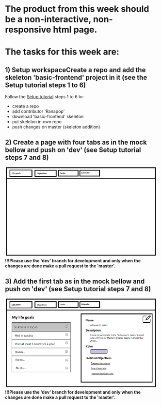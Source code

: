 # The product from this week should be a non-interactive, non-responsive html page.

# The tasks for this week are:
## 1) Setup workspaceCreate a repo and add the skeleton 'basic-frontend' project in it (see the Setup tutorial steps 1 to 6)
Follow the [Setup tutorial](../setup.md) steps 1 to 6 to:
* create a repo
* add contributor 'Ranapop'
* download 'basic-frontend' skeleton
* put skeleton in own repo
* push changes on master (skeleton addition)

## 2) Create a page with four tabs as in the mock bellow and push on 'dev' (see Setup tutorial steps 7 and 8)
![Main tabs](https://github.com/Ranapop/web-course/blob/master/images/mocks/main_tabs.png)
__!!!Please use the 'dev' branch for development and only when the changes are done make a pull request to the 'master'.__

## 3) Add the first tab as in the mock bellow and push on 'dev' (see Setup tutorial steps 7 and 8)
![First tab](https://github.com/Ranapop/web-course/blob/master/images/mocks/life_goals_mockup.png)
__!!!Please use the 'dev' branch for development and only when the changes are done make a pull request to the 'master'.__

